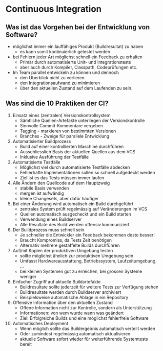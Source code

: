 # Continuous Integration

## Was ist das Vorgehen bei der Entwicklung von Software?
* möglichst immer ein lauffähiges Produkt (Buildresultat) zu haben
    * es kann somit kontinuierlich getestet werden
* bei Fehlern jeder Art möglichst schnell ein Feedback zu erhalten
    * Primär durch automatisierte Unit- und Integrationstests
    * aber auch durch Kompiler, Classpath, Codeprüfungen etc.
* Im Team parallel entwickeln zu können und dennoch
    * den Überblick nicht zu verlieren
    * den Integrationsaufwand zu minimieren
    * über den aktuellen Zustand auf dem Laufenden zu sein.

## Was sind die 10 Praktiken der CI?
1. Einsatz eines (zentralen) Versionskontrollsystem
    * Sämtliche Quellen-Artefakte unterliegen der Versionskontrolle
    * Sinnvolle Commit-Kommentare vergeben
    * Tagging - markieren von bestimmten Versionen
    * Branches - Zweige für parallele Entwicklung
2. Automatisierter Buildprozess
    * Build auf einer kontrollierten Maschine durchführen
    * Ausschliesslich Basis der aktuellen Quellen aus dem VCS
    * Inklusive Ausführung der Testfälle
3. Automatisierte Testfälle
    * Möglichst viel durch automatisierte Testfälle abdecken
    * Fehlerhafte Implementationen sollen so schnell aufgedeckt werden
    * Ziel ist es das Tests müssen immer laufen
4. Alle Ändern den Quellcode auf dem Hauptzweig
    * stabile Basis verwenden
    * mergen ist aufwändig
    * kleine Changesets, aber dafür häufiger
5. Bei einer Änderung wird automatisch ein Build durchgeführt
    * zentrales System prüft regelmässig auf Veränderungen im VCS
    * Quellen automatisch ausgecheckt und ein Build starten
    * Verwendung eines Buildserver
    * Alle Resultate des Build werden offensiv kommuniziert
6. Der Buildprozess muss schnell sein
    * Je schneller die Entwickler ein Feedback bekommen desto besser!
    * Braucht Kompromiss, da Tests Zeit benötigen
    * Alternativ mehrere gestaffelte Builds durchführen
7. Auf/mit Kopien der produktiven Umgebung testen
    * sollte möglichst ähnlich zur produktiven Umgebung sein
    * Umfasst Hardwareausstattung, Betriebssystem, Laufzeitumgebung, ...
    * bei kleinen Systemen gut zu erreichen, bei grossen Systeme weniger
8. Einfacher Zugriff auf aktuelle Buildartefakte
    * Buildresultate sollte jederzeit für weitere Tests zur Verfügung stehen
    * Buildresultate werden durch Buildserver archiviert
    * Beispielsweise automatische Ablage in ein Repository
9. Offensive Information über den aktuellen Zustand
    * Offene Information nicht zur Kontrolle, sondern als Unterstützung
    * Informationen: von wem wurde wann was geändert
    * Ziel: Erfolgreiche Builds und eine möglichst fehlerfreie Software
10. Automatisches Deployment
    * Wenn möglich sollte das Buildergebnis automatisch verteilt werden
    * Oder zumindest regelmässig automatisch aktualisieren
    * aktuelle Software sofort wieder für weiterführende Systemtests bereit

